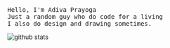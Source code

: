 <p align="left">
  <samp>
    Hello, I'm Adiva Prayoga<br>
    Just a random guy who do code for a living<br>
    I also do design and drawing sometimes.
  </samp>
  
  ![github stats](https://github-readme-stats.vercel.app/api?username=adivaprayoga&show_icons=true&count_private=true)
</p>
